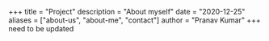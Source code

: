 +++
title = "Project"
description = "About myself"
date = "2020-12-25"
aliases = ["about-us", "about-me", "contact"]
author = "Pranav Kumar"
+++
need to be updated
